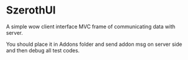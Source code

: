 # SzerothUI
A simple wow client interface MVC frame of communicating data with server.

You should place it in Addons folder and send addon msg on server side and then debug all test codes.
